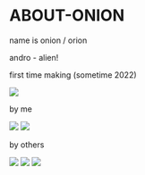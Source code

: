 # ABOUT-ONION

name is onion / orion

andro - alien!

first time making (sometime 2022)

![](https://i.ibb.co/2MzHDqC/Untitled92-20230804140136.webp)

by me

![](https://i.ibb.co/yqjXk84/userlmn-2f0ea72296c0a3c1225142a95b68232a.png) ![](https://i.ibb.co/f9BRGcW/userlmn-2005fe26761b1cf6f3a2a8556aadcb76.png)

by others 

![](https://i.ibb.co/n0XYJCM/Untitled1662-20240722192815.webp) ![](https://i.ibb.co/6HzdDbK/Untitled72-20240729021259.webp) ![](https://i.ibb.co/gTXL9Tx/Untitled81-20240729035210.webp)
